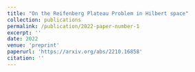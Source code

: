 ```yaml
---
title: "On the Reifenberg Plateau Problem in Hilbert space"
collection: publications
permalink: /publication/2022-paper-number-1
excerpt: ''
date: 2022
venue: 'preprint'
paperurl: 'https://arxiv.org/abs/2210.16858'
citation: ''
---
```

